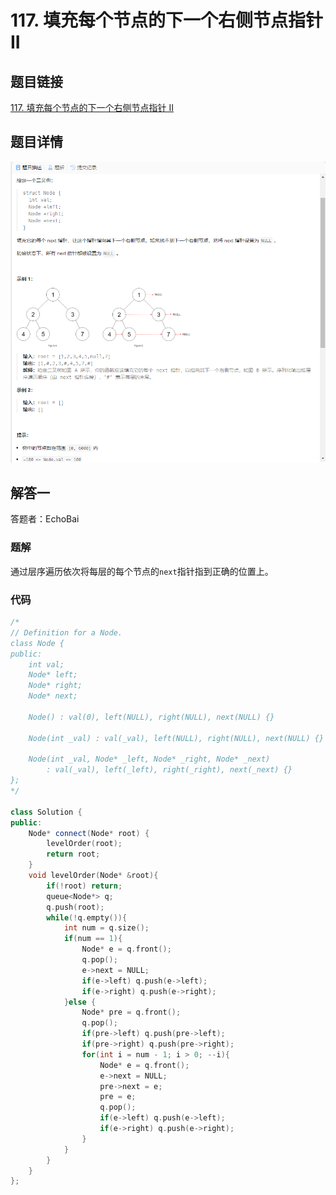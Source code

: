 # 117. 填充每个节点的下一个右侧节点指针 II
## 题目链接  
[117. 填充每个节点的下一个右侧节点指针 II](https://leetcode.cn/problems/populating-next-right-pointers-in-each-node-ii/description/?envType=study-plan-v2&envId=top-interview-150)
## 题目详情
![题目图片](Img/117.png)

## 解答一
答题者：EchoBai

### 题解
通过层序遍历依次将每层的每个节点的`next`指针指到正确的位置上。

### 代码
``` cpp
/*
// Definition for a Node.
class Node {
public:
    int val;
    Node* left;
    Node* right;
    Node* next;

    Node() : val(0), left(NULL), right(NULL), next(NULL) {}

    Node(int _val) : val(_val), left(NULL), right(NULL), next(NULL) {}

    Node(int _val, Node* _left, Node* _right, Node* _next)
        : val(_val), left(_left), right(_right), next(_next) {}
};
*/

class Solution {
public:
    Node* connect(Node* root) {
        levelOrder(root);
        return root;
    }
    void levelOrder(Node* &root){
        if(!root) return;
        queue<Node*> q;
        q.push(root);
        while(!q.empty()){
            int num = q.size();
            if(num == 1){
                Node* e = q.front();
                q.pop();
                e->next = NULL;
                if(e->left) q.push(e->left);
                if(e->right) q.push(e->right);
            }else {
                Node* pre = q.front();
                q.pop();
                if(pre->left) q.push(pre->left);
                if(pre->right) q.push(pre->right);
                for(int i = num - 1; i > 0; --i){
                    Node* e = q.front();
                    e->next = NULL;
                    pre->next = e;
                    pre = e;
                    q.pop();
                    if(e->left) q.push(e->left);
                    if(e->right) q.push(e->right);
                }
            }
        }
    } 
};
```


